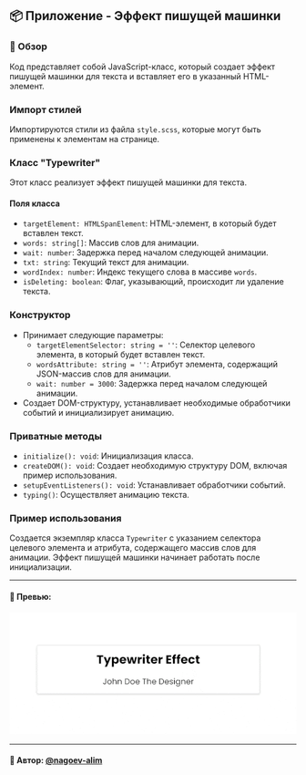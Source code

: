 ## 📦 Приложение - Эффект пишущей машинки

### 🚀 Обзор

Код представляет собой JavaScript-класс, который создает эффект пишущей машинки для текста и вставляет его в указанный HTML-элемент.

### Импорт стилей
Импортируются стили из файла `style.scss`, которые могут быть применены к элементам на странице.

### Класс "Typewriter"
Этот класс реализует эффект пишущей машинки для текста.

#### Поля класса
- `targetElement: HTMLSpanElement`: HTML-элемент, в который будет вставлен текст.
- `words: string[]`: Массив слов для анимации.
- `wait: number`: Задержка перед началом следующей анимации.
- `txt: string`: Текущий текст для анимации.
- `wordIndex: number`: Индекс текущего слова в массиве `words`.
- `isDeleting: boolean`: Флаг, указывающий, происходит ли удаление текста.

### Конструктор
- Принимает следующие параметры:
  - `targetElementSelector: string = ''`: Селектор целевого элемента, в который будет вставлен текст.
  - `wordsAttribute: string = ''`: Атрибут элемента, содержащий JSON-массив слов для анимации.
  - `wait: number = 3000`: Задержка перед началом следующей анимации.
- Создает DOM-структуру, устанавливает необходимые обработчики событий и инициализирует анимацию.

### Приватные методы
- `initialize(): void`: Инициализация класса.
- `createDOM(): void`: Создает необходимую структуру DOM, включая пример использования.
- `setupEventListeners(): void`: Устанавливает обработчики событий.
- `typing()`: Осуществляет анимацию текста.

### Пример использования
Создается экземпляр класса `Typewriter` с указанием селектора целевого элемента и атрибута, содержащего массив слов для анимации. Эффект пишущей машинки начинает работать после инициализации.


---

#### 🌄 Превью:

![Preview](public/preview.gif)

-----

#### 🙌 Автор: [@nagoev-alim](https://github.com/nagoev-alim)

